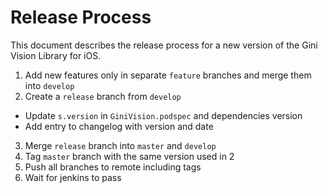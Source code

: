 # Release Process

This document describes the release process for a new version of the Gini Vision Library for iOS.

1. Add new features only in separate `feature` branches and merge them into `develop`
2. Create a `release` branch from `develop`
  * Update `s.version` in `GiniVision.podspec` and dependencies version
  * Add entry to changelog with version and date
3. Merge `release` branch into `master` and `develop`
4. Tag `master` branch with the same version used in 2
5. Push all branches to remote including tags
6. Wait for jenkins to pass
